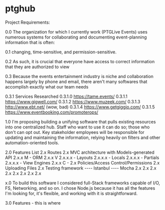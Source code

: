 # ptghub
Project Requirements:

0.0 The organization for which I currently work (PTGLive Events) uses numerous systems for collaborating and documenting event-planning information that is often:

0.1 changing, time-sensitive, and permission-sensitive.

0.2 As such, it is crucial that everyone have access to correct information that they are authorized to view

0.3 Because the events entertainment industry is niche and collaboration happens largely by phone and email, there aren't many softwares that accomplish exactly what our team needs

0.3.1 Services Researched
0.3.1.0 https://tame.events/
0.3.1.1 https://www.gigwell.com/
0.3.1.2 https://www.muzeek.com/
0.3.1.3 http://www.ebt.net/ (wow, bad)
0.3.1.4 https://www.getgiggio.com/
0.3.1.5 https://www.eventbooking.com/promoterops/


1.0 I'm proposing building a unifying software that pulls existing resources into one centralized hub. Staff who want to use it can do so; those who don't can opt out. Key stakeholder employees will be responsible for updating and maintaining the information, relying heavily on filters and other automation-oriented tools.

2.0 Features List
2.x Routes
2.x MVC architecture with Models-generated API
2.x.x M - ORM
2.x.x V
2.x.x.x - Layouts
2.x.x.x - Locals
2.x.x.x - Partials
2.x.x.x - View Engines
2.x.x C - 
2.x Policies/Access Control/Permissions
2.x Uploading Files
2.x Testing framework
---- Istanbul
---- Mocha
2.x 
2.x 
2.x 
2.x 
2.x 
2.x 
2.x 
2.x 


x.0 To build this software I considered full-Stack frameworks capable of I/O, FS, Networking, and so on. I chose Node.js because it has all the features I'm looking for, it's flexible, and working with it is straightforward.

3.0 Features - this is where
